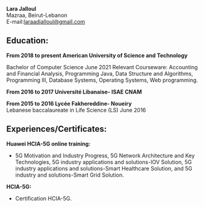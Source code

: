 **Lara Jalloul**  
Mazraa, Beirut-Lebanon  
E-mail:laraadjalloul@gmail.com  

## Education:   
**From 2018 to present American University of Science and Technology**

Bachelor of Computer Science June 2021
Relevant Courseware: Accounting and Financial Analysis, Programming Java, Data Structure and Algorithms, Programming III, Database Systems, Operating Systems, Web programming.  

**From 2016 to 2017 Université Libanaise- ISAE CNAM**  

**From 2015 to 2016 Lycée Fakhereddine- Noueiry**   
 Lebanese baccalaureate in Life Science (LS) June 2016  

## Experiences/Certificates:  
**Huawei HCIA-5G online training:**  
*   5G Motivation and Industry Progress, 5G Network Architecture and Key Technologies, 5G industry applications and solutions-IOV Solution, 5G industry applications and solutions-Smart Healthcare Solution, and 5G industry and solutions-Smart Grid Solution.  

**HCIA-5G:**  
* Certification HCIA-5G.  
